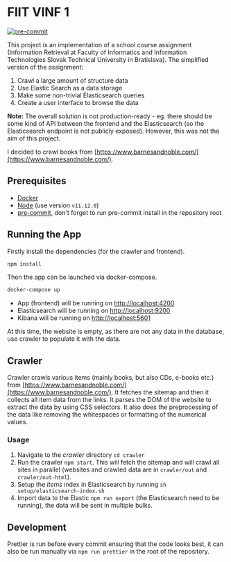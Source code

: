 # FIIT VINF 1

[![pre-commit](https://img.shields.io/badge/pre--commit-enabled-brightgreen?logo=pre-commit&logoColor=white)](https://github.com/pre-commit/pre-commit)

This project is an implementation of a school course assignment (Information Retrieval at Faculty of Informatics and Information Technologies Slovak Technical University in Bratislava).
The simplified version of the assignment:

1. Crawl a large amount of structure data
1. Use Elastic Search as a data storage
1. Make some non-trivial Elasticsearch queries
1. Create a user interface to browse the data

**Note:** The overall solution is not production-ready - eg. there should be some kind of API between the frontend and the Elasticsearch (so the Elasticsearch endpoint is not publicly exposed). However, this was not the aim of this project.

I decided to crawl books from [https://www.barnesandnoble.com/](https://www.barnesandnoble.com/).

## Prerequisites

- [Docker](https://www.docker.com/)
- [Node](https://nodejs.org/en/) (use version `v11.12.0`)
- [pre-commit](https://pre-commit.com/), don't forget to run pre-commit install in the repository root

## Running the App

Firstly install the dependencies (for the crawler and frontend).

```bash
npm install
```

Then the app can be launched via docker-compose.

```bash
docker-compose up
```

- App (frontend) will be running on [http://localhost:4200](http://localhost:4200)
- Elasticsearch will be running on [http://localhost:9200](http://localhost:9200)
- Kibana will be running on [http://localhost:5601](http://localhost:5601)

At this time, the website is empty, as there are not any data in the database, use crawler to populate it with the data.

## Crawler

Crawler crawls various items (mainly books, but also CDs, e-books etc.) from [https://www.barnesandnoble.com/](https://www.barnesandnoble.com/).
It fetches the sitemap and then it collects all item data from the links. It parses the DOM of the website to extract the data by using CSS selectors.
It also does the preprocessing of the data like removing the whitespaces or formatting of the numerical values.

### Usage

1. Navigate to the _crawler_ directory `cd crawler`
2. Run the crawler `npm start`. This will fetch the sitemap and will crawl all sites in parallel (websites and crawled data are in `crawler/out` and `crawler/out-html`).
3. Setup the _items_ index in Elasticsearch by running `sh setup/elasticsearch-index.sh`
4. Import data to the Elastic `npm run export` (the Elasticsearch need to be running), the data will be sent in multiple bulks.

## Development

Prettier is run before every commit ensuring that the code looks best, it can also be run manually via `npm run prettier` in the root of the repository.
